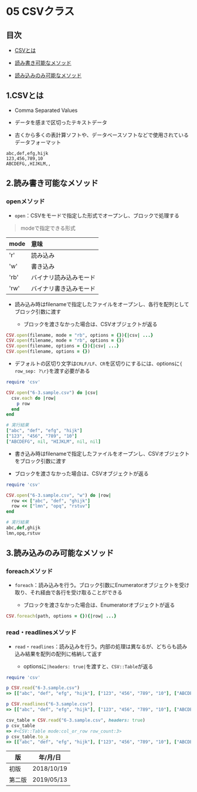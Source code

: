 05 CSVクラス
===========

## 目次

* [CSVとは](#1CSVとは)

* [読み書き可能なメソッド](#2読み書き可能なメソッド)

* [読み込みのみ可能なメソッド](#3読み込みのみ可能なメソッド)



## 1.CSVとは

* Comma Separated Values

* データを感まで区切ったテキストデータ

* 古くから多くの表計算ソフトや、データベースソフトなどで使用されているデータフォーマット

```csv
abc,def,efg,hijk
123,456,789,10
ABCDEFG,,HIJKLM,,
```



## 2.読み書き可能なメソッド

### openメソッド

* `open`：CSVをモードで指定した形式でオープンし、ブロックで処理する

> modeで指定できる形式

|mode|        意味       |
|----|:------------------|
|'r' |読み込み            |
|'w' |書き込み            |
|'rb'|バイナリ読み込みモード|
|'rw'|バイナリ書き込みモード|

* 読み込み時はfilenameで指定したファイルをオープンし、各行を配列としてブロック引数に渡す

  * ブロックを渡さなかった場合は、CSVオブジェクトが返る

```ruby
CSV.open(filename, mode = "rb", options = {}){|csv| ...}
CSV.open(filename, mode = "rb", options = {})
CSV.open(filename, options = {}){|csv| ...}
CSV.open(filename, options = {})
```

* デフォルトの区切り文字は`CRLF/LF`、`CR`を区切りにするには、optionsに`{ row_sep: ?\r}`を渡す必要がある

```ruby
require 'csv'

CSV.open("6-3.sample.csv") do |csv|
  csv.each do |row|
    p row
  end
end

# 実行結果
["abc", "def", "efg", "hijk"]
["123", "456", "789", "10"]
["ABCDEFG", nil, "HIJKLM", nil, nil]
```

* 書き込み時はfilenameで指定したファイルをオープンし、CSVオブジェクトをブロック引数に渡す

* ブロックを渡さなかった場合は、CSVオブジェクトが返る

```ruby
require 'csv'

CSV.open("6-3.sample.csv", "w") do |row|
  row << ["abc", "def", "ghijk"]
  row << ["lmn", "opq", "rstuv"]
end

# 実行結果
abc,def,ghijk
lmn,opq,rstuv
```



## 3.読み込みのみ可能なメソッド

### foreachメソッド

* `foreach`：読み込みを行う。ブロック引数にEnumeratorオブジェクトを受け取り、それ経由で各行を受け取ることができる

  * ブロックを渡さなかった場合は、Enumeratorオブジェクトが返る

```ruby
CSV.foreach(path, options = {}){|row| ...}
```



### read・readlinesメソッド

* `read`・`readlines`：読み込みを行う。内部の処理は異なるが、どちらも読み込み結果を配列の配列に格納して返す

  * optionsに`|headers: true|`を渡すと、`CSV::Table`が返る

```ruby
require 'csv'

p CSV.read("6-3.sample.csv")
=> [["abc", "def", "efg", "hijk"], ["123", "456", "789", "10"], ["ABCDEFG", nil, "HIJKLM", nil, nil]]

p CSV.readlines("6-3.sample.csv")
=> [["abc", "def", "efg", "hijk"], ["123", "456", "789", "10"], ["ABCDEFG", nil, "HIJKLM", nil, nil]]

csv_table = CSV.read("6-3.sample.csv", headers: true)
p csv_table
=> #<CSV::Table mode:col_or_row row_count:3>
p csv_table.to_a
=> [["abc", "def", "efg", "hijk"], ["123", "456", "789", "10"], ["ABCDEFG", nil, "HIJKLM", nil, nil]]
```



| 版     | 年/月/日   |
| ------ | ---------- |
| 初版   | 2018/10/19 |
| 第二版 | 2019/05/13 |
